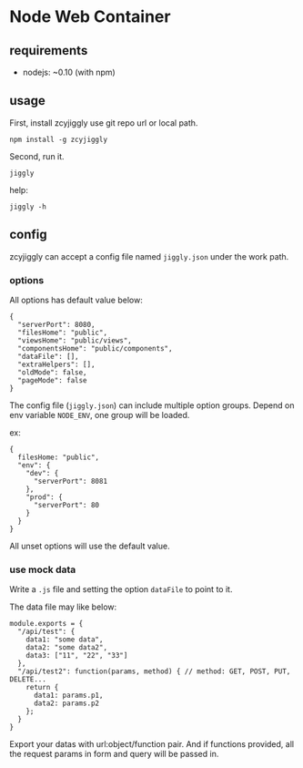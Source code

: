 # Node Web Container

## requirements

- nodejs: ~0.10 (with npm)

## usage

First, install zcyjiggly use git repo url or local path.

`npm install -g zcyjiggly`

Second, run it.

`jiggly`

help:

`jiggly -h`

## config

zcyjiggly can accept a config file named `jiggly.json` under the work path.

### options

All options has default value below:

    {
      "serverPort": 8080,
      "filesHome": "public",
      "viewsHome": "public/views",
      "componentsHome": "public/components",
      "dataFile": [],
      "extraHelpers": [],
      "oldMode": false,
      "pageMode": false
    }

The config file (`jiggly.json`) can include multiple option groups. Depend on env variable `NODE_ENV`, one group will be loaded.

ex:

    {
      filesHome: "public",
      "env": {
        "dev": {
          "serverPort": 8081
        },
        "prod": {
          "serverPort": 80
        }
      }
    }

All unset options will use the default value.

### use mock data

Write a `.js` file and setting the option `dataFile` to point to it.

The data file may like below:

    module.exports = {
      "/api/test": {
        data1: "some data",
        data2: "some data2",
        data3: ["11", "22", "33"]
      },
      "/api/test2": function(params, method) { // method: GET, POST, PUT, DELETE...
        return {
          data1: params.p1,
          data2: params.p2
        };
      }
    }

Export your datas with url:object/function pair. And if functions provided, all the request params in form and query will be passed in.
